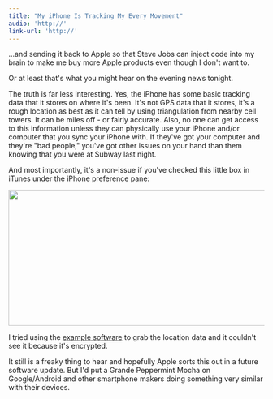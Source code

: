 ```yaml
---
title: "My iPhone Is Tracking My Every Movement"
audio: 'http://'
link-url: 'http://'
---
```

<p>...and sending it back to Apple so that Steve Jobs can inject code into my brain to make me buy more Apple products even though I don't want to.</p>
<p>Or at least that's what you might hear on the evening news tonight.</p>
<p>The truth is far less interesting. Yes, the iPhone has some basic tracking data that it stores on where it's been. It's not GPS data that it stores, it's a rough location as best as it can tell by using triangulation from nearby cell towers. It can be miles off - or fairly accurate. Also, no one can get access to this information unless they can physically use your iPhone and/or computer that you sync your iPhone with. If they've got your computer and they're "bad people," you've got other issues on your hand than them knowing that you were at Subway last night.</p>
<p>And most importantly, it's a non-issue if you've checked this little box in iTunes under the iPhone preference pane:</p>
<p><img src="https://chrisenns.com/wp-content/uploads/2011/04/encryptiphonebackup.jpg" alt="" title="encryptiphonebackup" width="760" height="268" class="aligncenter size-full wp-image-19483" /></p>
<p>I tried using the <a href="http://petewarden.github.com/iPhoneTracker/">example software</a> to grab the location data and it couldn't see it because it's encrypted.</p>
<p>It still is a freaky thing to hear and hopefully Apple sorts this out in a future software update. But I'd put a Grande Peppermint Mocha on Google/Android and other smartphone makers doing something very similar with their devices.</p>
